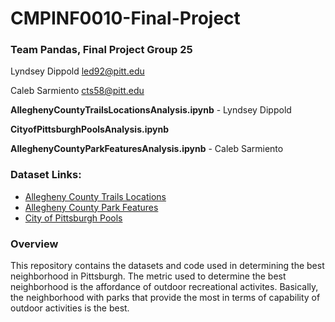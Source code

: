 # CMPINF0010-Final-Project

### Team Pandas, Final Project Group 25

Lyndsey Dippold led92@pitt.edu

Caleb Sarmiento cts58@pitt.edu

**AlleghenyCountyTrailsLocationsAnalysis.ipynb** - Lyndsey Dippold

**CityofPittsburghPoolsAnalysis.ipynb**


**AlleghenyCountyParkFeaturesAnalysis.ipynb** - Caleb Sarmiento

### Dataset Links:
* [Allegheny County Trails Locations](https://data.wprdc.org/dataset/allegheny-county-trails-locations)
* [Allegheny County Park Features](https://data.wprdc.org/dataset/allegheny-county-park-features)
* [City of Pittsburgh Pools](https://data.wprdc.org/dataset/city-pools)

### Overview
This repository contains the datasets and code used in determining the best neighborhood in Pittsburgh. The metric used to determine the best neighborhood is the affordance of outdoor recreational activites. Basically, the neighborhood with parks that provide the most in terms of capability of outdoor activities is the best.
